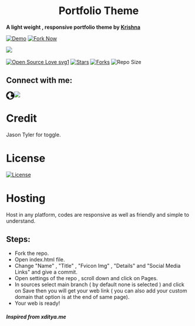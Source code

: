 <h1 align="center">Portfolio Theme</h1>
<p><b>A light weight , responsive portfolio theme by <a href="https://github.com/krishk216">Krishna</a></b></p>

[![Demo](https://img.shields.io/badge/Live-Demo-blue?style=flat-square)](https://krishnk216.github.io)
[![Fork Now](https://img.shields.io/badge/Fork-Now-red?style=flat-square)](https://github.com/krishk216/Portfolio/fork)



<img src="http://telegra.ph//file/7f621c37c0a6b908a388d.jpg">


[![Open Source Love svg1](https://badges.frapsoft.com/os/v1/open-source.png?v=103)]( https://github.com/krishna6688/Portfolio)
[![Stars](https://img.shields.io/github/stars/krishk216/Portfolio?&style=flat-square)]( https://github.com/krishna6688/Portfolio/stargazers)
[![Forks](https://img.shields.io/github/forks/krishk216/Portfolio?&style=flat-square)]( https://github.com/krishna6688/Portfolio/network/members)
![Repo Size](https://img.shields.io/github/repo-size/krishk216/Portfolio?style=flat-square)

## Connect with me:
[<img align="left" color="blue" width="22px" src="https://raw.githubusercontent.com/iconic/open-iconic/master/svg/globe.svg" />][website]
[<img align="left" color="blue" width="22px" src="https://cdn.jsdelivr.net/npm/simple-icons@v3/icons/telegram.svg" />][telegram]
<br />


[website]: krishnk216.github.io
[telegram]: https://t.me/krishna2621

# Credit
Jason Tyler for toggle.

# License

[![License](https://img.shields.io/badge/Apache-2.0-red?style=flat-square)](https://github.com/krishna6688/Portfolio/blob/main/LICENSE)

# Hosting

Host in any platform, codes are responsive as well as friendly and simple to understand.

## Steps:

* Fork the repo.
* Open index.html file.
* Change "Name" , "Title" , "Fvicon Img" , "Details" and "Social Media Links" and give a commit.
* Open settings of the repo , scroll down and click on Pages.
* In sources select main branch ( by default none is selected ) and click on Save then you will get your web link ( you can also add your custom domain that option is at the end of same page). 
* Your web is ready!

<h5>Inspired from xditya.me</h5>
